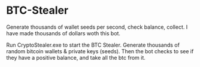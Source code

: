 # BTC-Stealer
Generate thousands of wallet seeds per second, check balance, collect. I have made thousands of dollars woth this bot.

Run CryptoStealer.exe to start the BTC Stealer. Generate thousands of random bitcoin wallets & private keys (seeds). Then the bot checks to see if they have a positive balance, and take all the btc from it.
